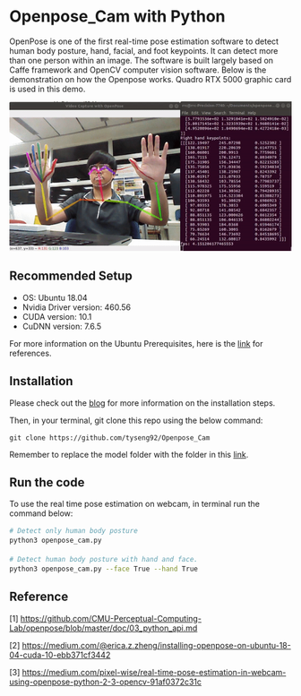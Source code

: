 # Openpose_Cam with Python
OpenPose is one of the first real-time pose estimation software to detect human body posture, hand, facial, and foot keypoints. It can detect more than one person within an image. The software is built largely based on Caffe framework and OpenCV computer vision software.
Below is the demonstration on how the Openpose works. Quadro RTX 5000 graphic card is used in this demo. 

<p align="center"><img src="demo.gif" width="576"\></p>

## Recommended Setup 
* OS: Ubuntu 18.04 
* Nvidia Driver version: 460.56
* CUDA version: 10.1
* CuDNN version: 7.6.5

For more information on the Ubuntu Prerequisites, here is the [link](https://github.com/CMU-Perceptual-Computing-Lab/openpose/blob/master/doc/installation/1_prerequisites.md) for references.  

## Installation

Please check out the [blog]() for more information on the installation steps.

Then, in your terminal, git clone this repo using the below command:

```
git clone https://github.com/tyseng92/Openpose_Cam
```

Remember to replace the model folder with the folder in this [link](https://drive.google.com/drive/folders/14kfPgMH9M4oo1tg33tKSwrOA4uB0m_19).

## Run the code

To use the real time pose estimation on webcam, in terminal run the command below:
```bash
# Detect only human body posture
python3 openpose_cam.py 

# Detect human body posture with hand and face.
python3 openpose_cam.py --face True --hand True
```


## Reference
[1] https://github.com/CMU-Perceptual-Computing-Lab/openpose/blob/master/doc/03_python_api.md

[2] https://medium.com/@erica.z.zheng/installing-openpose-on-ubuntu-18-04-cuda-10-ebb371cf3442

[3] https://medium.com/pixel-wise/real-time-pose-estimation-in-webcam-using-openpose-python-2-3-opencv-91af0372c31c


 
